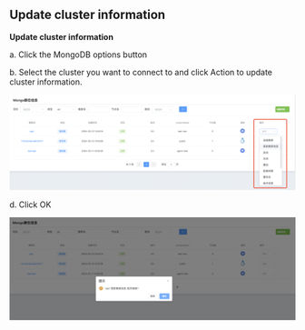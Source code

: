 ## Update cluster information

**Update cluster information**

a. Click the MongoDB options button

b. Select the cluster you want to connect to and click Action to update cluster information.

![1](../../../../../../images/whalealPlatformImages/Updateclusterinformation.png)

d. Click OK

![1](../../../../../../images/whalealPlatformImages/Updateclusterinformation1.png)

